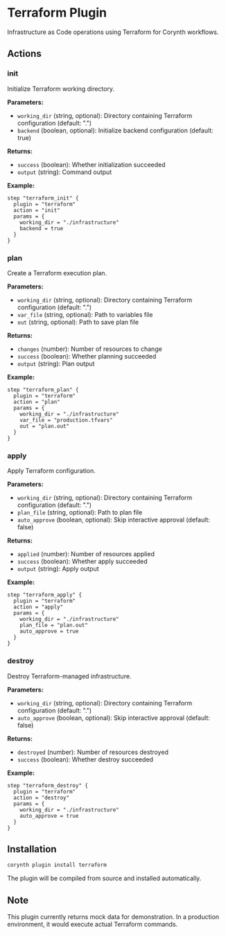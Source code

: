 # Terraform Plugin

Infrastructure as Code operations using Terraform for Corynth workflows.

## Actions

### init
Initialize Terraform working directory.

**Parameters:**
- `working_dir` (string, optional): Directory containing Terraform configuration (default: ".")
- `backend` (boolean, optional): Initialize backend configuration (default: true)

**Returns:**
- `success` (boolean): Whether initialization succeeded
- `output` (string): Command output

**Example:**
```hcl
step "terraform_init" {
  plugin = "terraform"
  action = "init"
  params = {
    working_dir = "./infrastructure"
    backend = true
  }
}
```

### plan
Create a Terraform execution plan.

**Parameters:**
- `working_dir` (string, optional): Directory containing Terraform configuration (default: ".")
- `var_file` (string, optional): Path to variables file
- `out` (string, optional): Path to save plan file

**Returns:**
- `changes` (number): Number of resources to change
- `success` (boolean): Whether planning succeeded
- `output` (string): Plan output

**Example:**
```hcl
step "terraform_plan" {
  plugin = "terraform"
  action = "plan"
  params = {
    working_dir = "./infrastructure"
    var_file = "production.tfvars"
    out = "plan.out"
  }
}
```

### apply
Apply Terraform configuration.

**Parameters:**
- `working_dir` (string, optional): Directory containing Terraform configuration (default: ".")
- `plan_file` (string, optional): Path to plan file
- `auto_approve` (boolean, optional): Skip interactive approval (default: false)

**Returns:**
- `applied` (number): Number of resources applied
- `success` (boolean): Whether apply succeeded
- `output` (string): Apply output

**Example:**
```hcl
step "terraform_apply" {
  plugin = "terraform"
  action = "apply"
  params = {
    working_dir = "./infrastructure"
    plan_file = "plan.out"
    auto_approve = true
  }
}
```

### destroy
Destroy Terraform-managed infrastructure.

**Parameters:**
- `working_dir` (string, optional): Directory containing Terraform configuration (default: ".")
- `auto_approve` (boolean, optional): Skip interactive approval (default: false)

**Returns:**
- `destroyed` (number): Number of resources destroyed
- `success` (boolean): Whether destroy succeeded

**Example:**
```hcl
step "terraform_destroy" {
  plugin = "terraform"
  action = "destroy"
  params = {
    working_dir = "./infrastructure"
    auto_approve = true
  }
}
```

## Installation

```bash
corynth plugin install terraform
```

The plugin will be compiled from source and installed automatically.

## Note

This plugin currently returns mock data for demonstration. In a production environment, it would execute actual Terraform commands.